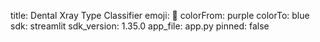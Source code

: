 title: Dental Xray Type Classifier
emoji: 🩻
colorFrom: purple
colorTo: blue
sdk: streamlit
sdk_version: 1.35.0
app_file: app.py
pinned: false